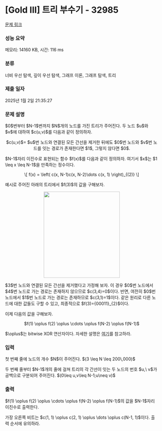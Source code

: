 # [Gold III] 트리 부수기 - 32985 

[문제 링크](https://www.acmicpc.net/problem/32985) 

### 성능 요약

메모리: 14160 KB, 시간: 116 ms

### 분류

너비 우선 탐색, 깊이 우선 탐색, 그래프 이론, 그래프 탐색, 트리

### 제출 일자

2025년 1월 2일 21:35:27

### 문제 설명

<p>$0$번부터 $N-1$번까지 $N$개의 노드를 가진 트리가 주어진다. 두 노드 $u$와 $v$에 대하여 $c(u,v)$를 다음과 같이 정의하자.</p>

<p style="text-align: center;">$c(u,v)$= $u$번 노드와 연결된 모든 간선을 제거한 뒤에도 $0$번 노드와 $v$번 노드를 잇는 경로가 존재한다면 $1$, 그렇지 않다면 $0$.</p>

<p>$N-1$자리 이진수로 표현되는 함수 $f(x)$를 다음과 같이 정의하자. 여기서 $x$는 $1 \leq x \leq N-1$을 만족하는 정수이다.</p>

<p style="text-align: center;">\[ f(x) = \left( c(x, N-1)c(x, N-2)\dots c(x, 1) \right)_{(2)} \]</p>

<p>예시로 주어진 아래의 트리에서 $f(3)$의 값을 구해보자.</p>

<p style="text-align: center;"><img alt="" src="" style="height: 283px; width: 250px;"></p>

<p>$3$번 노드와 연결된 모든 간선을 제거했다고 가정해 보자. 이 경우 $0$번 노드에서 $4$번 노드로 가는 경로는 존재하지 않으므로 $c(3,4)=0$이다. 반면, 여전히 $0$번 노드에서 $1$번 노드로 가는 경로는 존재하므로 $c(3,1)=1$이다. 같은 원리로 다른 노드에 대한 값들도 구할 수 있고, 최종적으로 $f(3)={00011}_{2}$이다.</p>

<p>이제 다음의 값을 구해보자.</p>

<p style="text-align: center;">$f(1) \oplus f(2) \oplus \cdots \oplus f(N-2) \oplus f(N-1)$</p>

<p>$\oplus$는 bitwise XOR 연산자이다. 자세한 설명은 <a href="https://ko.wikipedia.org/wiki/배타적_논리합#비트간_배타적_논리합">여기</a>를 참고하라.</p>

### 입력 

 <p>첫 번째 줄에 노드의 개수 $N$이 주어진다. $(3 \leq N \leq 200\,000)$</p>

<p>두 번째 줄부터 $N-1$개의 줄에 걸쳐 트리의 각 간선이 잇는 두 노드의 번호 $u,\ v$가 공백으로 구분되어 주어진다. $(0\leq u,v\leq N-1;u\neq v)$</p>

### 출력 

 <p>$f(1) \oplus f(2) \oplus \cdots \oplus f(N-2) \oplus f(N-1)$의 값을 $N-1$자리 이진수로 출력한다.</p>

<p>가장 오른쪽 비트는 $c(1, 1) \oplus c(2, 1) \oplus \dots \oplus c(N-1, 1)$이다. 출력 순서에 유의하라.</p>

